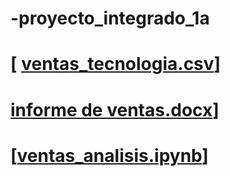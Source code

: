 # -proyecto_integrado_1a
# [ [ventas_tecnologia.csv]( /vcontent/ventas_tecnologia.csv)]
# [ informe de ventas.docx](https://colab.research.google.com/drive/1SYsfWsatPizPldyXA458Zp_pyDcPujX6?usp=sharing)]
# [[ventas_analisis.ipynb](https://colab.research.google.com/drive/1JpVbo0kZveGUNnNR0xmFhfJAfbYK2Xuz?usp=sharing)]
